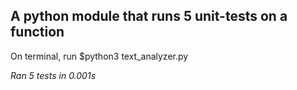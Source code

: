 ## A python module that runs 5 unit-tests on a function 

On terminal, run $python3 text_analyzer.py

*Ran 5 tests in 0.001s*
